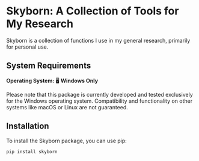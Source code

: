 # Skyborn: A Collection of Tools for My Research

Skyborn is a collection of functions I use in my general research, primarily for personal use.

## System Requirements

**Operating System:** 🖥️ **Windows Only**

Please note that this package is currently developed and tested exclusively for the Windows operating system. Compatibility and functionality on other systems like macOS or Linux are not guaranteed.

## Installation

To install the Skyborn package, you can use pip:

```bash
pip install skyborn

